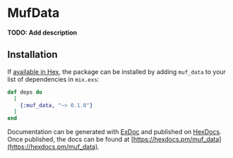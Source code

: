 # MufData

**TODO: Add description**

## Installation

If [available in Hex](https://hex.pm/docs/publish), the package can be installed
by adding `muf_data` to your list of dependencies in `mix.exs`:

```elixir
def deps do
  [
    {:muf_data, "~> 0.1.0"}
  ]
end
```

Documentation can be generated with [ExDoc](https://github.com/elixir-lang/ex_doc)
and published on [HexDocs](https://hexdocs.pm). Once published, the docs can
be found at [https://hexdocs.pm/muf_data](https://hexdocs.pm/muf_data).

